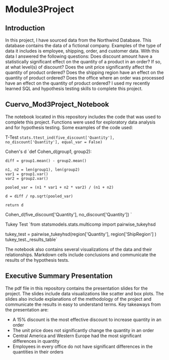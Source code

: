# Module3Project

## Introduction
In this project, I have sourced data from the Northwind Database. This database contains the data of a fictional company. Examples of the type of data it includes is employee, shipping, order, and customer data. With this data I answered the following questions: 
Does discount amount have a statistically significant effect on the quantity of a product in an order? If so, at what level(s) of discount?
Does the unit price significantly affect the quantity of product ordered?
Does the shipping region have an effect on the quantity of product ordered?
Does the office where an order was processed have an effect on the quantity of product ordered?
I used my recently learned SQL and hypothesis testing skills to complete this project.

## Cuervo_Mod3Project_Notebook
The notebook located in this repository includes the code that was used to complete this project. Functions were used for exploratory data analysis and for hypothesis testing. Some examples of the code used:

T-Test
` stats.ttest_ind(five_discount['Quantity'], no_discount['Quantity'], equal_var = False) `

Cohen's d
`def Cohen_d(group1, group2):

    diff = group1.mean() - group2.mean()

    n1, n2 = len(group1), len(group2)
    var1 = group1.var()
    var2 = group2.var()
    
    pooled_var = (n1 * var1 + n2 * var2) / (n1 + n2)
    
    d = diff / np.sqrt(pooled_var)
    
    return d
    
Cohen_d(five_discount['Quantity'], no_discount['Quantity']) `

Tukey Test
`from statsmodels.stats.multicomp import pairwise_tukeyhsd

tukey_test = pairwise_tukeyhsd(region['Quantity'], region['ShipRegion'] )
tukey_test._results_table`

The notebook also contains several visualizations of the data and their relationships.
Markdown cells include conclusions and communicate the results of the hypothesis tests.

## Executive Summary Presentation
The pdf file in this repository contains the presentation slides for the project. The slides include data visualizations like scatter and box plots. The slides also include explanations of the methodology of the project and communicate the results in easy to understand terms. Key takeaways from the presentation are:

- A 15% discount is the most effective discount to increase quantity in an order
- The unit price does not significantly change the quantity in an order
- Central America and Western Europe had the most significant differences in quantity 
- Employees in every office do not have significant differences in the quantities in their orders



